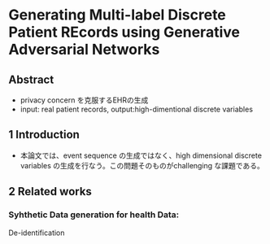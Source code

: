 # Generating Multi-label Discrete Patient REcords using Generative Adversarial Networks

## Abstract
 * privacy concern を克服するEHRの生成
 * input: real patient records, output:high-dimentional discrete variables

## 1 Introduction
 * 本論文では、event sequence の生成ではなく、high dimensional discrete variables の生成を行なう。この問題そのものがchallenging な課題である。

## 2 Related works
### Syhthetic Data generation for health Data:
 De-identification 
